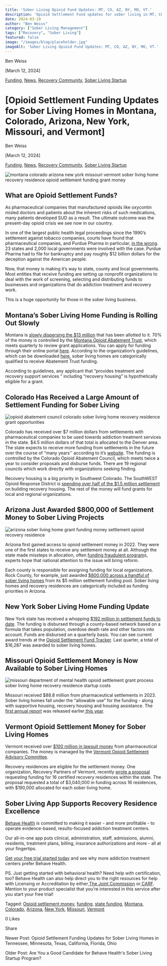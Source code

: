 ```yaml
---
title: 'Sober Living Opioid Fund Updates: MT, CO, AZ, NY, MO, VT.'
description: 'Opioid Settlement Fund updates for sober living in MT, CO, AZ, NY, MO, & VT. Get info on funding opportunities (Mar ''24).'
date: 2024-03-10
author: "Ben Weiss"
category: ["Sober Living Management"]
tags: ["Recovery", "Sober Living"]
featured: false
image: "/images/blog/placeholder.jpg"
imageAlt: 'Sober Living Opioid Fund Updates: MT, CO, AZ, NY, MO, VT.'
---
```


Ben Weiss

[March 12, 2024]

[Funding](/sober-living-app-blog/category/Funding), [News](/sober-living-app-blog/category/News), [Recovery Community](/sober-living-app-blog/category/Recovery+Community), [Sober Living Startup](/sober-living-app-blog/category/Sober+Living+Startup)

#  [Opioid Settlement Funding Updates for Sober Living Homes in Montana, Colorado, Arizona, New York, Missouri, and Vermont]

Ben Weiss

[March 12, 2024]

[Funding](/sober-living-app-blog/category/Funding), [News](/sober-living-app-blog/category/News), [Recovery Community](/sober-living-app-blog/category/Recovery+Community), [Sober Living Startup](/sober-living-app-blog/category/Sober+Living+Startup)

![montana colorado arizona new york missouri vermont sober living home recovery residence opioid settlement funding grant money](/images/blog/opioid-settlement-funding-updates-for-sober-living-homes-in-montana-colorado-arizona-new-york-missouri-and-vermont/Screen_Shot_2024-02-25_at_3.17.54_PM.png)

## What are Opioid Settlement Funds? 

As pharmaceutical companies that manufactured opioids like oxycontin misled doctors and patients about the inherent risks of such medications, many patients developed SUD as a result. The ultimate outcome was the present-day opioid crisis we see now in our country. 

In one of the largest public health legal proceedings since the 1990’s settlement against tobacco companies, courts have found that pharmaceutical companies, and Purdue Pharma in particular, [in the wrong](https://www.americanbar.org/news/abanews/aba-news-archives/2019/09/opioid-lawsuits-generate-payouts-controversy/). 23 states and 2,000 local governments were involved with the case. Purdue Pharma had to file for bankruptcy and pay roughly $12 billion dollars for the deception against the American people. 

Now, that money is making it’s way to state, county and local governments. Most entities that receive funding are setting up nonprofit organizations to deal with the work of screening, selecting and distributing funds to businesses and organizations that do addiction treatment and recovery work. 

This is a huge opportunity for those in the sober living business. 

## Montana’s Sober Living Home Funding is Rolling Out Slowly 

Montana is [slowly dispersing the $13 million](https://montanafreepress.org/2023/12/13/much-of-montanas-opioid-settlement-money-remains-unused/) that has been allotted to it. 70% of the money is controlled by the [Montana Opioid Abatement Trust](https://montanaopioid.org/about/), which meets quarterly to review grant applications. You can apply for funding through their online portal [here](https://www.grantinterface.com/Home/Logon?urlkey=montanaopioid). According to the organization’s guidelines, which can be downloaded [here](https://montanaopioid.org/wp-content/uploads/2023/05/Exhibit-E-List-of-opiod-remediation-uses.pdf), sober living homes are categorically qualified to receive Abatement Trust funding. 

According to guidelines, any applicant that “provides treatment and recovery support services “ including “recovery housing” is hypothetically eligible for a grant. 

## Colorado Has Received a Large Amount of Settlement Funding for Sober Living 

![opioid abatement council colorado sober living home recovery residence grant opportunities](/images/blog/opioid-settlement-funding-updates-for-sober-living-homes-in-montana-colorado-arizona-new-york-missouri-and-vermont/Screen_Shot_2024-03-06_at_7.20.36_PM.png)

Colorado has received over $7 million dollars from settlements with pharmaceutical companies to be used towards addiction treatment services in the state. $4.5 million dollars of that total is allocated to the Denver area. The state expects to receive more funding from settlements in the future over the course of “many years'' according to it’s [website](https://coag.gov/opioids/colorado-opioid-abatement-council/). The funding is controlled by the Colorado Opioid Abatement Council, which meets twice a year to consider proposals and disburse funds. There are 19 regional councils which work directly with organizations seeking finding.  

Recovery housing is a big priority in Southwest Colorado. The SouthWEST Opioid Response District is [spending over half of the $1.5 million settlement](https://www.durangoherald.com/articles/opioid-settlement-dollars-to-fund-recovery-housing-in-southwest-colorado/) on building recovery housing. The rest of the money will fund grants for local and regional organizations. 

## Arizona Just Awarded $800,000 of Settlement Money to Sober Living Projects

![arizona sober living home grant funding money settlement opioid recovery residence](/images/blog/opioid-settlement-funding-updates-for-sober-living-homes-in-montana-colorado-arizona-new-york-missouri-and-vermont/Screen_Shot_2024-03-06_at_8.10.36_PM.png)

Arizona first gained access to opioid settlement money in 2022. They were one of the first states to receive any settlement money at all. Although the state made missteps in allocation, often [funding fraudulent program](https://www.nytimes.com/2023/11/11/us/arizona-native-american-addiction.html)s, experts hope that national attention to the issue will bring reform. 

Each county is responsible for assigning funding for local organizations. Rock County, for example, just awarded [$800,000 across a handful of sober living homes](https://www.gazettextra.com/news/local/sober-living-homes-receive-800-000-from-opioid-settlement/article_44d25236-d50e-11ee-bd7b-ef4e8a4daa0d.html) from its $5 million settlement funding pool. Sober living homes and recovery residences are categorically included as funding priorities in Arizona. 

## New York Sober Living Home Funding Update

New York state has received a whopping [$192 million in settlement funds to date](https://oasas.ny.gov/opioid-settlement-funding-initiatives). The funding is disbursed through a county-based network based on a formula that takes population, overdose death rate and other factors into account. Funds are disbursed on a quarterly basis. You can see current award trends at the [Opioid Settlement Fund Tracker](https://oasas.ny.gov/fy-2023-opioid-settlement-fund-initiatives). Last quarter, a total of $16,287 was awarded to sober living homes. 

## Missouri Opioid Settlement Money is Now Available to Sober Living Homes 

![missouri department of mental health opioid settlement grant process sober living home recovery residence startup costs](/images/blog/opioid-settlement-funding-updates-for-sober-living-homes-in-montana-colorado-arizona-new-york-missouri-and-vermont/Screen_Shot_2024-03-06_at_8.19.13_PM.png)

Missouri received $88.8 million from pharmaceutical settlements in 2023. Sober living homes fall under the “allowable use” for the funding - along with supportive housing, recovery housing and housing assistance. The[ first annual report](https://dmh.mo.gov/node/45426) was released earlier[ this year](https://dmh.mo.gov/node/45426). 

## Vermont Opioid Settlement Money for Sober Living Homes 

Vermont received over [$100  million in lawsuit money](https://www.vermontpublic.org/local-news/2022-09-06/vermont-is-getting-more-than-100-million-from-opioid-lawsuits-with-more-on-the-way-what-will-it-do-with-the-windfall) from pharmaceutical companies. The money is managed by the [Vermont Opioid Settlement Advisory Committee](https://www.healthvermont.gov/alcohol-drugs/reports/public-meetings). 

Recovery residences are eligible for the settlement money. One organization, Recovery Partners of Vermont, recently [wrote a proposal](https://legislature.vermont.gov/Documents/2024/WorkGroups/Senate%20Health%20and%20Welfare/Recovery%20Day/W~Jeffrey%20Moreau~Recovery%20Residence%20FY25%20Budget%20Handout~2-14-2024.pdf) requesting funding for 16 certified recovery residences within the state. The proposal requested a total of $3,040,000 in funding across 16 residences, with $190,000 allocated for each sober living home. 

## Sober Living App Supports Recovery Residence Excellence 

[Behave Health](https://behavehealth.com/) is committed to making it easier - and more profitable - to operate evidence-based, results-focused addiction treatment centers.

Our all-in-one app puts clinical, administration, staff, admissions, alumni, residents, treatment plans, billing, insurance authorizations and more - all at your fingertips.

[Get your free trial started today](https://behavehealth.com/get-started) and see why more addiction treatment centers prefer Behave Health.

PS. Just getting started with behavioral health? Need help with certification, too? Behave Health can also help direct you to the right resources for help with Licensing or Accreditation by either[ The Joint Commission](https://www.jointcommission.org/) or[ CARF](http://www.carf.org/). Mention to your product specialist that you’re interested in this service after you start your free trial!

Tagged: [Opioid settlement money](/sober-living-app-blog/tag/Opioid+settlement+money), [funding](/sober-living-app-blog/tag/Funding), [state funding](/sober-living-app-blog/tag/state+funding), [Montana](/sober-living-app-blog/tag/Montana), [Colorado](/sober-living-app-blog/tag/Colorado), [Arizona](/sober-living-app-blog/tag/Arizona), [New York](/sober-living-app-blog/tag/New+York), [Missouri](/sober-living-app-blog/tag/Missouri), [Vermont](/sober-living-app-blog/tag/Vermont)

0 Likes

Share

Newer Post: Opioid Settlement Funding Updates for Sober Living Homes in Tennessee, Minnesota, Texas, California, Florida,  Ohio

Older Post: Are You a Good Candidate for Behave Health's Sober Living Startup Program?